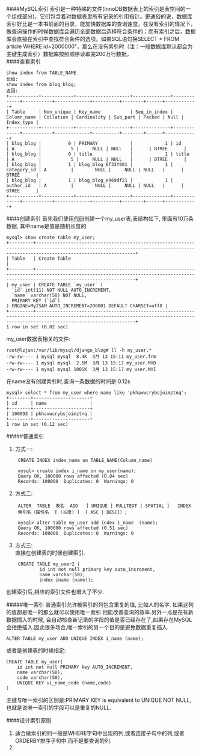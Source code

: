 ####MySQL索引
索引是一种特殊的文件(InnoDB数据表上的索引是表空间的一个组成部分)，它们包含着对数据表里所有记录的引用指针。更通俗的说，数据库索引好比是一本书前面的目录，能加快数据库的查询速度。在没有索引的情况下，做查询操作的时候数据库会遍历全部数据后选择符合条件的；而有索引之后，数据库会直接在索引中查找符合条件的选项。如果SQL语句换SELECT * FROM article WHERE id=2000000”，那么在没有索引时（注：一般数据库默认都会为主键生成索引）数据库按照顺序读取完200万行数据。  
####查看索引

    show index from TABLE_NAME
    比如:
    show index from blog_blog;
    返回:
    +-----------+------------+--------------------+--------------+-------------+-----------+-------------+----------+--------+------+------------+
    | Table     | Non_unique | Key_name           | Seq_in_index | Column_name | Collation | Cardinality | Sub_part | Packed | Null | Index_type |
    +-----------+------------+--------------------+--------------+-------------+-----------+-------------+----------+--------+------+------------+
    | blog_blog |          0 | PRIMARY            |            1 | id          | A         |           5 |     NULL | NULL   |      | BTREE      |
    | blog_blog |          0 | title              |            1 | title       | A         |           5 |     NULL | NULL   |      | BTREE      |
    | blog_blog |          1 | blog_blog_6f33f001 |            1 | category_id | A         |        NULL |     NULL | NULL   |      | BTREE      |
    | blog_blog |          1 | blog_blog_e969df21 |            1 | author_id   | A         |        NULL |     NULL | NULL   |      | BTREE      |
    +-----------+------------+--------------------+--------------+-------------+-----------+-------------+----------+--------+------+------------+

####创建索引
首先我们使用[代码](xxx)创建一个my_user表,表结构如下, 里面有10万条数据, 其中name是值是随机长度的  

    mysql> show create table my_user;
    +---------+---------------------------------------------------------------------------------------------------------------------------------------------------------------------------------+
    | Table   | Create Table                                                                                                                                                                    |
    +---------+---------------------------------------------------------------------------------------------------------------------------------------------------------------------------------+
    | my_user | CREATE TABLE `my_user` (
      `id` int(11) NOT NULL AUTO_INCREMENT,
      `name` varchar(50) NOT NULL,
      PRIMARY KEY (`id`)
    ) ENGINE=MyISAM AUTO_INCREMENT=200001 DEFAULT CHARSET=utf8 |
    +---------+---------------------------------------------------------------------------------------------------------------------------------------------------------------------------------+
    1 row in set (0.02 sec)

my_user数据表相关的文件:  

    root@lzjun:/var/lib/mysql/django_blog# ll -h my_user.*
    -rw-rw---- 1 mysql mysql  8.4K  3月 13 15:11 my_user.frm
    -rw-rw---- 1 mysql mysql  2.5M  3月 13 15:17 my_user.MYD
    -rw-rw---- 1 mysql mysql 1005K  3月 13 15:17 my_user.MYI

在name没有创建索引时,查询一条数据的时间是:0.12s  

    mysql> select * from my_user where name like 'pkhavwcrybsjoimztnq';
    +--------+---------------------+
    | id     | name                |
    +--------+---------------------+
    | 100093 | pkhavwcrybsjoimztnq |
    +--------+---------------------+
    1 row in set (0.12 sec)

#####普通索引
1. 方式一:  

        CREATE INDEX index_name on TABLE_NAME(Column_name)

        mysql> create index i_name on my_user(name);
        Query OK, 100000 rows affected (0.84 sec)
        Records: 100000  Duplicates: 0  Warnings: 0

2. 方式二:  

        ALTER  TABLE  表名  ADD   [ UNIQUE | FULLTEXT | SPATIAL ]   INDEX  
        索引名（属性名  [ (长度) ]  [ ASC | DESC]）; 

        mysql> alter table my_user add index i_name  (name);
        Query OK, 100000 rows affected (0.51 sec)
        Records: 100000  Duplicates: 0  Warnings: 0
3. 方式三:  
    直接在创建表的时候创建索引.  
    
        CREATE TABLE my_user2 ( 
                id int not null primary key auto_increment, 
                name varchar(50), 
                index iname (name));

创建索引后,相应的索引文件也增大了不少.  

#####唯一索引
普通索引允许被索引的列包含重复的值, 比如人的名字. 如果这列的值都是唯一的那么就可以使用唯一索引.他能改善查询的效率.另外一点是在有新数据插入的时候, 会自动检查新记录的字段的值是否已经存在了,如果存在MySQL会拒绝插入.因此很多场合,唯一索引的另一个目的是避免数据重复插入.  

    ALTER TABLE my_user ADD UNIQUE INDEX i_name (name);

或者是创建表的时候指定:  

    CREATE TABLE my_user(
        id int not null PRIMARY key AUTO_INCREMENT,
        name varchar(50),
        code varchar(50),
        UNIQUE KEY ui_name_code (name,code)
    )
主键与唯一索引的区别是:PRIMARY KEY is equivalent to UNIQUE NOT NULL,也就是说唯一索引的字段可以是重复的NULL.   






####设计索引原则
1. 适合做索引的列一般是WHERE字句中出现的列,或者连接子句中的列,或者ORDERBY排序子句中.而不是要查询的列.   
2. 
